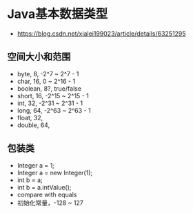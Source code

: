 # Java基本数据类型
- https://blog.csdn.net/xialei199023/article/details/63251295

## 空间大小和范围
- byte, 8, -2^7 ~ 2^7 - 1
- char, 16, 0 ~ 2^16 - 1
- boolean, 8?, true/false
- short, 16, -2^15 ~ 2^15 - 1
- int, 32, -2^31 ~ 2^31 - 1
- long, 64, -2^63 ~ 2^63 - 1
- float, 32, 
- double, 64, 

## 包装类
- Integer a = 1;
- Integer a = new Integer(1);
- int b = a;
- int b = a.intValue();
- compare with equals
- 初始化常量，-128 ~ 127
